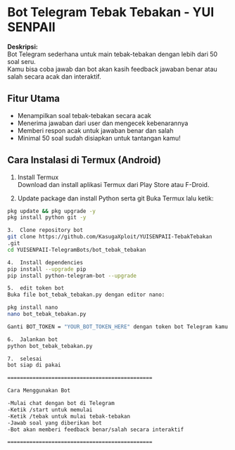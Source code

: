 # Bot Telegram Tebak Tebakan - YUI SENPAII

**Deskripsi:**  
Bot Telegram sederhana untuk main tebak-tebakan dengan lebih dari 50 soal seru.  
Kamu bisa coba jawab dan bot akan kasih feedback jawaban benar atau salah secara acak dan interaktif.

## Fitur Utama  
- Menampilkan soal tebak-tebakan secara acak  
- Menerima jawaban dari user dan mengecek kebenarannya  
- Memberi respon acak untuk jawaban benar dan salah  
- Minimal 50 soal sudah disiapkan untuk tantangan kamu!  

## Cara Instalasi di Termux (Android)

1.  Install Termux  
   Download dan install aplikasi Termux dari Play Store atau F-Droid.

2.  Update package dan install Python serta git
   Buka Termux lalu ketik:  
   ```bash
   pkg update && pkg upgrade -y
   pkg install python git -y

3.  Clone repository bot
   git clone https://github.com/KasugaXploit/YUISENPAII-TebakTebakan
.git
   cd YUISENPAII-TelegramBots/bot_tebak_tebakan

4.  Install dependencies
   pip install --upgrade pip
   pip install python-telegram-bot --upgrade

5.  edit token bot
   Buka file bot_tebak_tebakan.py dengan editor nano:

   pkg install nano
   nano bot_tebak_tebakan.py

   Ganti BOT_TOKEN = "YOUR_BOT_TOKEN_HERE" dengan token bot Telegram kamu dari BotFather.

6.  Jalankan bot
   python bot_tebak_tebakan.py

7.  selesai
   bot siap di pakai

==============================================

Cara Menggunakan Bot

-Mulai chat dengan bot di Telegram
-Ketik /start untuk memulai
-Ketik /tebak untuk mulai tebak-tebakan
-Jawab soal yang diberikan bot
-Bot akan memberi feedback benar/salah secara interaktif

==============================================
